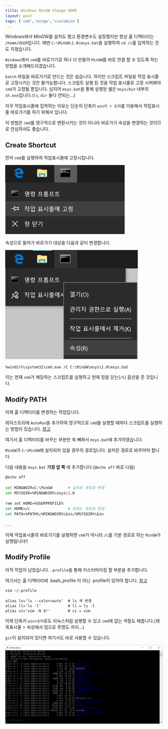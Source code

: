 ```yaml
---
title: Windows MinGW Change HOME
layout: post
tags: ['cmd','mingw','customize']
---
```


Windows에서 MinGW를 설치도 했고 환경변수도 설정했지만 항상 홈 디렉터리는 `/home/USER`입니다.
매번 `C:\MinGW\1.0\msys.bat`을 실행하여 `cd /c`를 입력하는 것도 지쳤습니다.

`Windows`에서 `cmd`를 바로가기로 하나 더 만들어 `MinGW`를 바로 연결 할 수 있도록 하는 방법을 소개해드리겠습니다.

`batch` 파일을 바로가기로 만드는 것은 쉽습니다. 하지만 스크립트 파일을 작업 표시줄로 고정시키는 것은 불가능합니다. 스크립트 실행 된 것을 작업 표시줄로 고정 시켜봐야 `cmd`가 고정될 뿐입니다. 심지어 `msys.bat`을 통해 실행된 쉘은 `msys/bin` 내부의 `sh.exe`입니다.(`ls`, `dir` 둘다 안되는...)

자꾸 작업표시줄에 집착하는 이유는 단순히 단축키 `win키 + 숫자`를 이용해서 작업표시줄 바로가기를 하기 위해서 입니다.

이 방법은 `cmd`를 영구적으로 변환시키는 것이 아니라 바로가기 속성을 변경하는 것이므로 안심하셔도 좋습니다.

## Create Shortcut

먼저 `cmd`를 실행하여 작업표시줄에 고정시킵니다.

![](/image/cmd/shortcut.png)

속성으로 들어가 바로가기 대상을 다음과 같이 변경합니다.

![](/image/cmd/property.png)

```
%windir%\system32\cmd.exe /C C:\MinGW\msys\1.0\msys.bat
```

이는 현재 `cmd`가 해당하는 스크립트를 실행하고 현재 창을 닫는(`/C`) 옵션을 준 것입니다.

## Modify PATH

이제 홈 디렉터리를 변경하는 작업입니다.

레지스트리에 `AutoRun`을 추가하여 영구적으로 `cmd`를 실행할 때마다 스크립트를 실행하는 방법이 있습니다. [참고](//www.mingw.org/wiki/HOWTO_Set_the_HOME_variable_for_cmd_exe)

여기서 홈 디렉터리를 바꾸는 부분만 쏙 빼와서 `msys.bat`에 추가하였습니다.

`MinGW`가 `C:\MinGW`에 설치되어 있을 경우의 경로입니다. 설치된 경로로 바꾸어야 합니다.

다음 내용을 `msys.bat` **가장 앞 쪽** 에 추가합니다.(`@echo off` 바로 다음)

```bash
@echo off

set MINGWDIR=C:\MinGW       # 설치된 경로로 변경
set MSYSDIR=%MINGWDIR%\msys\1.0

rem set HOME=%USERPROFILE%
set HOME=/c                 # 원하는 경로로 변경
set PATH=%PATH%;%MINGWDIR%\bin;%MSYSDIR%\bin

...
```

이제 작업표시줄의 바로가기를 실행하면 `cmd`가 아니라 `/c`를 기본 경로로 하는 `MinGW`가 실행됩니다!!

## Modify Profile

아직 작업이 남았습니다. `.profile`을 통해 커스터마이징 할 부분을 추가합니다.

여기서는 홈 디렉터리에 .bash_profile 이 아닌 .profile이 있어야 합니다. [참고](//superuser.com/questions/405342/mingw-bash-profile)

```vim
vim ~/.profile

alias ls='ls --color=auto'  # ls 색 변경
alias ll='ls -l'            # ll = ls -l
alias vi='vim -N $*'        # vi = vim
```

이제 단축키 `win+숫자`로도 리눅스처럼 실행할 수 있고 `cmd`에 없는 색칠도 해줍니다.(제목표시줄 > 속성에서 덤으로 투명도 까지...)

`git`이 설치되어 있다면 여기서도 바로 사용할 수 있습니다.

![](/image/cmd/llcommand.png)
